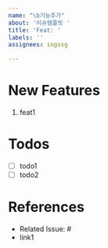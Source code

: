 ```yaml
---
name: "\b기능추가"
about: '이슈템플릿 '
title: 'Feat: '
labels: ''
assignees: ingssg

---
```


# New Features

1. feat1

# Todos

- [ ] todo1
- [ ] todo2

# References
- Related Issue: #
- link1
